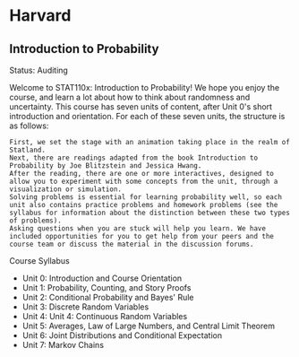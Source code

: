 # Harvard

## Introduction to Probability

Status: Auditing

Welcome to STAT110x: Introduction to Probability! We hope you enjoy the course, and learn a lot about how to think about randomness and uncertainty. This course has seven units of content, after Unit 0's short introduction and orientation. For each of these seven units, the structure is as follows:

    First, we set the stage with an animation taking place in the realm of Statland.
    Next, there are readings adapted from the book Introduction to Probability by Joe Blitzstein and Jessica Hwang.
    After the reading, there are one or more interactives, designed to allow you to experiment with some concepts from the unit, through a visualization or simulation.
    Solving problems is essential for learning probability well, so each unit also contains practice problems and homework problems (see the syllabus for information about the distinction between these two types of problems).
    Asking questions when you are stuck will help you learn. We have included opportunities for you to get help from your peers and the course team or discuss the material in the discussion forums.

Course Syllabus
- Unit 0: Introduction and Course Orientation
- Unit 1: Probability, Counting, and Story Proofs
- Unit 2: Conditional Probability and Bayes' Rule
- Unit 3: Discrete Random Variables
- Unit 4: Unit 4: Continuous Random Variables
- Unit 5: Averages, Law of Large Numbers, and Central Limit Theorem
- Unit 6: Joint Distributions and Conditional Expectation
- Unit 7: Markov Chains

